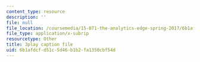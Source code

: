 ```yaml
---
content_type: resource
description: ''
file: null
file_location: /coursemedia/15-071-the-analytics-edge-spring-2017/6b1afdcfd51c5d46b1b2fa1350cbf54d_VKFwl-T7Hs0.vtt
file_type: application/x-subrip
resourcetype: Other
title: 3play caption file
uid: 6b1afdcf-d51c-5d46-b1b2-fa1350cbf54d
---
```


